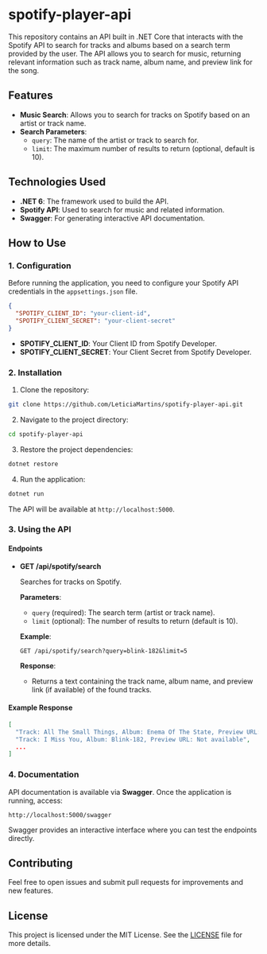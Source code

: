 # spotify-player-api


This repository contains an API built in .NET Core that interacts with the Spotify API to search for tracks and albums based on a search term provided by the user. 
The API allows you to search for music, returning relevant information such as track name, album name, and preview link for the song.

## Features

- **Music Search**: Allows you to search for tracks on Spotify based on an artist or track name.
- **Search Parameters**:
  - `query`: The name of the artist or track to search for.
  - `limit`: The maximum number of results to return (optional, default is 10).

## Technologies Used

- **.NET 6**: The framework used to build the API.
- **Spotify API**: Used to search for music and related information.
- **Swagger**: For generating interactive API documentation.

## How to Use

### 1. Configuration

Before running the application, you need to configure your Spotify API credentials in the `appsettings.json` file.

```json
{
  "SPOTIFY_CLIENT_ID": "your-client-id",
  "SPOTIFY_CLIENT_SECRET": "your-client-secret"
}
```

- **SPOTIFY_CLIENT_ID**: Your Client ID from Spotify Developer.
- **SPOTIFY_CLIENT_SECRET**: Your Client Secret from Spotify Developer.

### 2. Installation

1. Clone the repository:

```bash
git clone https://github.com/LeticiaMartins/spotify-player-api.git
```

2. Navigate to the project directory:

```bash
cd spotify-player-api
```

3. Restore the project dependencies:

```bash
dotnet restore
```

4. Run the application:

```bash
dotnet run
```

The API will be available at `http://localhost:5000`.

### 3. Using the API

#### Endpoints

- **GET /api/spotify/search**
  
  Searches for tracks on Spotify.

  **Parameters**:
  - `query` (required): The search term (artist or track name).
  - `limit` (optional): The number of results to return (default is 10).

  **Example**:

  ```http
  GET /api/spotify/search?query=blink-182&limit=5
  ```

  **Response**:
  
  - Returns a text containing the track name, album name, and preview link (if available) of the found tracks.

#### Example Response

```json
[
  "Track: All The Small Things, Album: Enema Of The State, Preview URL: Not available",
  "Track: I Miss You, Album: Blink-182, Preview URL: Not available",
  ...
]
```

### 4. Documentation

API documentation is available via **Swagger**. Once the application is running, access:

```
http://localhost:5000/swagger
```

Swagger provides an interactive interface where you can test the endpoints directly.

## Contributing

Feel free to open issues and submit pull requests for improvements and new features.

## License

This project is licensed under the MIT License. See the [LICENSE](LICENSE) file for more details.